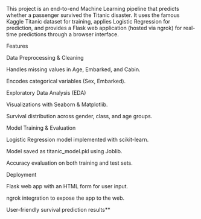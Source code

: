 This project is an end-to-end Machine Learning pipeline that predicts whether a passenger survived the Titanic disaster. It uses the famous Kaggle Titanic dataset for training, applies Logistic Regression for prediction, and provides a Flask web application (hosted via ngrok) for real-time predictions through a browser interface.

Features

Data Preprocessing & Cleaning

Handles missing values in Age, Embarked, and Cabin.

Encodes categorical variables (Sex, Embarked).

Exploratory Data Analysis (EDA)

Visualizations with Seaborn & Matplotlib.

Survival distribution across gender, class, and age groups.

Model Training & Evaluation

Logistic Regression model implemented with scikit-learn.

Model saved as titanic_model.pkl using Joblib.

Accuracy evaluation on both training and test sets.

Deployment

Flask web app with an HTML form for user input.

ngrok integration to expose the app to the web.

User-friendly survival prediction results**
